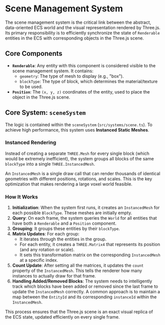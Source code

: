 # Scene Management System

The scene management system is the critical link between the abstract, data-oriented ECS world and the visual representation rendered by Three.js. Its primary responsibility is to efficiently synchronize the state of `Renderable` entities in the ECS with corresponding objects in the Three.js scene.

## Core Components

-   **`Renderable`**: Any entity with this component is considered visible to the scene management system. It contains:
    -   `geometry`: The type of mesh to display (e.g., "box").
    -   `blockType`: The type of block, which determines the material/texture to be used.
-   **`Position`**: The `(x, y, z)` coordinates of the entity, used to place the object in the Three.js scene.

## Core System: `sceneSystem`

The logic is contained within the `sceneSystem` (`src/systems/scene.ts`). To achieve high performance, this system uses **Instanced Static Meshes**.

### Instanced Rendering

Instead of creating a separate `THREE.Mesh` for every single block (which would be extremely inefficient), the system groups all blocks of the same `blockType` into a single `THREE.InstancedMesh`.

An `InstancedMesh` is a single draw call that can render thousands of identical geometries with different positions, rotations, and scales. This is the key optimization that makes rendering a large voxel world feasible.

### How It Works

1.  **Initialization**: When the system first runs, it creates an `InstancedMesh` for each possible `BlockType`. These meshes are initially empty.
2.  **Query**: On each frame, the system queries the `World` for all entities that have both a `Renderable` and a `Position` component.
3.  **Grouping**: It groups these entities by their `blockType`.
4.  **Matrix Updates**: For each group:
    -   It iterates through the entities in the group.
    -   For each entity, it creates a `THREE.Matrix4` that represents its position (and any rotation or scale).
    -   It sets this transformation matrix on the corresponding `InstancedMesh` at a specific index.
5.  **Count Update**: After setting all the matrices, it updates the `count` property of the `InstancedMesh`. This tells the renderer how many instances to actually draw for that frame.
6.  **Handling Added/Removed Blocks**: The system needs to intelligently track which blocks have been added or removed since the last frame to update the `InstancedMesh` correctly. A common approach is to maintain a map between the `EntityId` and its corresponding `instanceId` within the `InstancedMesh`.

This process ensures that the Three.js scene is an exact visual replica of the ECS state, updated efficiently on every single frame.